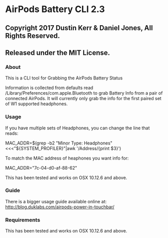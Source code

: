 # AirPods Battery CLI 2.3
## Copyright 2017 Dustin Kerr & Daniel Jones, All Rights Reserved.
## Released under the MIT License.


### About
This is a CLI tool for Grabbing the AirPods Battery Status

Information is collected from defaults read /Library/Preferences/com.apple.Bluetooth to grab Battery Info from a pair of connected AirPods. It will currently only grab the info for the first paired set of W1 supported headphones.

### Usage

If you have multiple sets of Headphones, you can change the line that reads:

MAC_ADDR=$(grep -b2 "Minor Type: Headphones"<<<"${SYSTEM_PROFILER}"|awk '/Address/{print $3}')

To match the MAC address of heaphones you want info for:

MAC_ADDR="7c-04-d0-af-88-62"

This has been tested and works on OSX 10.12.6 and above.

### Guide

There is a bigger usage guide available online at:
http://blog.duklabs.com/airpods-power-in-touchbar/

### Requirements

This has been tested and works on OSX 10.12.6 and above.
